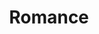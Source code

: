 ---
title: Romance
date: 
draft: false

# descripcion
description : Anillo de plata 925 y nácar

materials: Plata 925

color: Plata y nácar

dimensions: 18mm diámetro

code: 05-23-0571

type: "Anillos"

categories: []

price: $3.350,00

price_eftvo: $2.850,00

# Images
# first image will be shown in the product page
images:
  # - image: "images/path_to_image"
  # La ubicacion de las imagenes es imagenes/Anillos/Anillos.Plata/05-23-0571-romance
  - image: "./images/anillos/plata/05-23-0571.JPG"
---